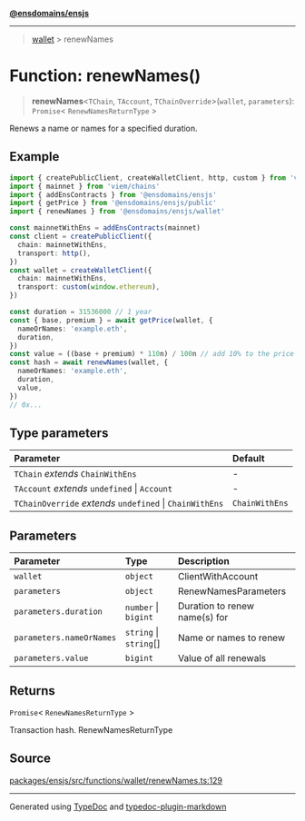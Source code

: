 [**@ensdomains/ensjs**](../README.md)

---

> [wallet](README.md) > renewNames

# Function: renewNames()

> **renewNames**\<`TChain`, `TAccount`, `TChainOverride`\>(`wallet`, `parameters`): `Promise`\< `RenewNamesReturnType` \>

Renews a name or names for a specified duration.

## Example

```ts
import { createPublicClient, createWalletClient, http, custom } from 'viem'
import { mainnet } from 'viem/chains'
import { addEnsContracts } from '@ensdomains/ensjs'
import { getPrice } from '@ensdomains/ensjs/public'
import { renewNames } from '@ensdomains/ensjs/wallet'

const mainnetWithEns = addEnsContracts(mainnet)
const client = createPublicClient({
  chain: mainnetWithEns,
  transport: http(),
})
const wallet = createWalletClient({
  chain: mainnetWithEns,
  transport: custom(window.ethereum),
})

const duration = 31536000 // 1 year
const { base, premium } = await getPrice(wallet, {
  nameOrNames: 'example.eth',
  duration,
})
const value = ((base + premium) * 110n) / 100n // add 10% to the price for buffer
const hash = await renewNames(wallet, {
  nameOrNames: 'example.eth',
  duration,
  value,
})
// 0x...
```

## Type parameters

| Parameter                                                | Default        |
| :------------------------------------------------------- | :------------- |
| `TChain` _extends_ `ChainWithEns`                        | -              |
| `TAccount` _extends_ `undefined` \| `Account`            | -              |
| `TChainOverride` _extends_ `undefined` \| `ChainWithEns` | `ChainWithEns` |

## Parameters

| Parameter                | Type                   | Description                   |
| :----------------------- | :--------------------- | :---------------------------- |
| `wallet`                 | `object`               | ClientWithAccount             |
| `parameters`             | `object`               | RenewNamesParameters          |
| `parameters.duration`    | `number` \| `bigint`   | Duration to renew name(s) for |
| `parameters.nameOrNames` | `string` \| `string`[] | Name or names to renew        |
| `parameters.value`       | `bigint`               | Value of all renewals         |

## Returns

`Promise`\< `RenewNamesReturnType` \>

Transaction hash. RenewNamesReturnType

## Source

[packages/ensjs/src/functions/wallet/renewNames.ts:129](https://github.com/ensdomains/ensjs-v3/blob/1b90b888/packages/ensjs/src/functions/wallet/renewNames.ts#L129)

---

Generated using [TypeDoc](https://typedoc.org/) and [typedoc-plugin-markdown](https://www.npmjs.com/package/typedoc-plugin-markdown)
